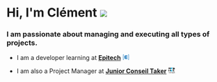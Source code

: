 <h1 >Hi, I'm Clément <img src="https://raw.githubusercontent.com/MartinHeinz/MartinHeinz/master/wave.gif" width="30px"></h1>

### I am passionate about managing and executing all types of projects.

- <p>I am a developer learning at <b><a href="https://www.epitech.eu">Epitech</a></b> <a href="https://github.com/Epitech" target="_blank"><img src=".assets/epitech-icon.png" width="15"></a> </p>

- <p>I am also a Project Manager at <b><a href="https://taker.epitech.eu/">Junior Conseil Taker</a></b> <a href="https://github.com/juniorconseiltaker" target="_blank"><img src=".assets/taker-icon.png" width="15"></a> </p>